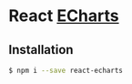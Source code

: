 # React [ECharts](https://github.com/luqin/echarts)

## Installation

```sh
$ npm i --save react-echarts
```
